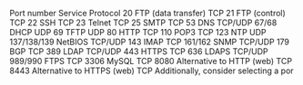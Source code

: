 Port number	Service	Protocol
20	FTP (data transfer)	TCP
21	FTP (control)	TCP
22	SSH	TCP
23	Telnet	TCP
25	SMTP	TCP
53	DNS	TCP/UDP
67/68	DHCP	UDP
69	TFTP	UDP
80	HTTP	TCP
110	POP3	TCP
123	NTP	UDP
137/138/139	NetBIOS	TCP/UDP
143	IMAP	TCP
161/162	SNMP	TCP/UDP
179	BGP	TCP
389	LDAP	TCP/UDP
443	HTTPS	TCP
636	LDAPS	TCP/UDP
989/990	FTPS	TCP
3306	MySQL	TCP
8080	Alternative to HTTP (web)	TCP
8443	Alternative to HTTPS (web)	TCP
Additionally, consider selecting a por
